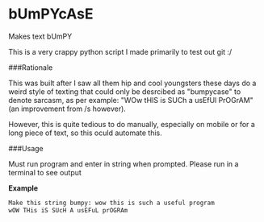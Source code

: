 # bUmPYcAsE
Makes text bUmPY

This is a very crappy python script I made primarily to test out git :/

###Rationale

This was built after I saw all them hip and cool youngsters these days do a weird style of texting that could only be desrcibed as "bumpycase" to denote sarcasm, as per example: "WOw tHIS is SUCh a usEfUl PrOGrAM" (an improvement from /s however).

However, this is quite tedious to do manually, especially on mobile or for a long piece of text, so this oculd automate this.

###Usage

Must run program and enter in string when prompted. Please run in a terminal to see output

**Example**
```bash
Make this string bumpy: wow this is such a useful program
wOW THis iS SUcH A usEFuL prOGRAm
```
